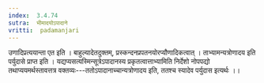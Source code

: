 ```yaml
---
index:  3.4.74
sutra:  भीमादयोऽपादाने
vritti:  padamanjari
---
```


उणादिप्रत्ययान्ता एत इति । बाहुल्यादेतदुक्तम्, प्रस्कन्दनप्रपतनयोरप्यौणादिकत्वात् । ताभ्यामन्यत्रोणादय इति पर्युदासे प्राप्त इति । यद्यप्यसत्यस्मिन्सूत्रेऽपादानस्य प्रकृतत्वात्ताभ्यामिति निर्देशो नोपपद्यो तथाप्ययमर्थस्तावत्तत्र वक्तव्यः---ततोऽपादानाच्चान्यत्रोणादय इति, ततश्च स्यादेव पर्युदास इत्यर्थः ।।
